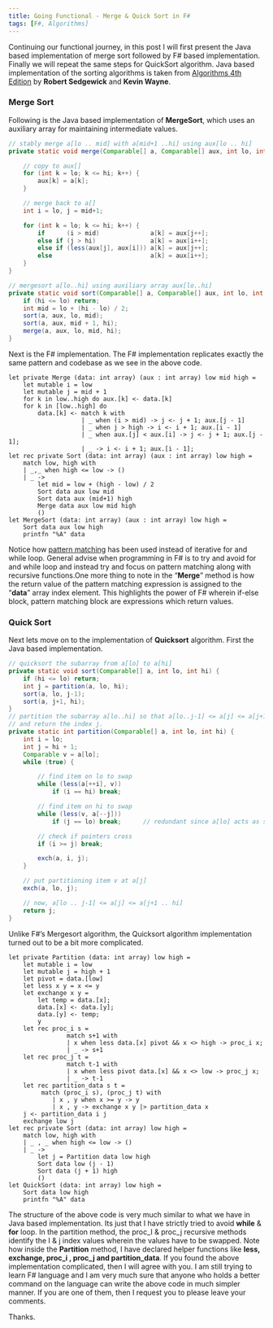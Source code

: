 ```yaml
---
title: Going Functional - Merge & Quick Sort in F#
tags: [F#, Algorithms]
---
```

Continuing our functional journey, in this post I will first present the Java based implementation of merge sort followed by F# based implementation. Finally we will repeat the same steps for QuickSort algorithm. Java based implementation of the sorting algorithms is taken from [Algorithms 4th Edition](http://algs4.cs.princeton.edu/home/) by **Robert Sedgewick** and **Kevin Wayne**.

### Merge Sort

Following is the Java based implementation of **MergeSort**, which uses an auxiliary array for maintaining intermediate values.

```java
// stably merge a[lo .. mid] with a[mid+1 ..hi] using aux[lo .. hi]  
private static void merge(Comparable[] a, Comparable[] aux, int lo, int mid, int hi) {  

    // copy to aux[]  
    for (int k = lo; k <= hi; k++) {  
        aux[k] = a[k];   
    }  

    // merge back to a[]  
    int i = lo, j = mid+1;  

    for (int k = lo; k <= hi; k++) {  
        if      (i > mid)              a[k] = aux[j++];  
        else if (j > hi)               a[k] = aux[i++];  
        else if (less(aux[j], aux[i])) a[k] = aux[j++];  
        else                           a[k] = aux[i++];  
    }  
}  

// mergesort a[lo..hi] using auxiliary array aux[lo..hi]  
private static void sort(Comparable[] a, Comparable[] aux, int lo, int hi) {  
    if (hi <= lo) return;  
    int mid = lo + (hi - lo) / 2;  
    sort(a, aux, lo, mid);  
    sort(a, aux, mid + 1, hi);  
    merge(a, aux, lo, mid, hi);  
}
```

Next is the F# implementation. The F# implementation replicates exactly the same pattern and codebase as we see in the above code.

```
let private Merge (data: int array) (aux : int array) low mid high =  
    let mutable i = low  
    let mutable j = mid + 1  
    for k in low..high do aux.[k] <- data.[k]  
    for k in [low..high] do  
        data.[k] <- match k with  
                    | _ when (i > mid) -> j <- j + 1; aux.[j - 1]  
                    | _ when j > high -> i <- i + 1; aux.[i - 1]  
                    | _ when aux.[j] < aux.[i] -> j <- j + 1; aux.[j - 1];   
                    | _ -> i <- i + 1; aux.[i - 1];   
let rec private Sort (data: int array) (aux : int array) low high =  
    match low, high with   
    | _,_ when high <= low -> ()  
    | _ ->   
        let mid = low + (high - low) / 2  
        Sort data aux low mid  
        Sort data aux (mid+1) high  
        Merge data aux low mid high  
        ()  
let MergeSort (data: int array) (aux : int array) low high =  
    Sort data aux low high  
    printfn "%A" data
```

Notice how [pattern matching](https://msdn.microsoft.com/en-us/library/dd547125.aspx) has been used instead of iterative for and while loop. General advise when programming in F# is to try and avoid for and while loop and instead try and focus on pattern matching along with recursive functions.One more thing to note in the “**Merge**” method is how the return value of the pattern matching expression is assigned to the “**data**” array index element. This highlights the power of F# wherein if-else block, pattern matching block are expressions which return values.

### Quick Sort

Next lets move on to the implementation of **Quicksort** algorithm. First the Java based implementation.

```java
// quicksort the subarray from a[lo] to a[hi]  
private static void sort(Comparable[] a, int lo, int hi) {   
    if (hi <= lo) return;  
    int j = partition(a, lo, hi);  
    sort(a, lo, j-1);  
    sort(a, j+1, hi);  
}  
// partition the subarray a[lo..hi] so that a[lo..j-1] <= a[j] <= a[j+1..hi]  
// and return the index j.  
private static int partition(Comparable[] a, int lo, int hi) {  
    int i = lo;  
    int j = hi + 1;  
    Comparable v = a[lo];  
    while (true) {   

        // find item on lo to swap  
        while (less(a[++i], v))  
            if (i == hi) break;  

        // find item on hi to swap  
        while (less(v, a[--j]))  
            if (j == lo) break;      // redundant since a[lo] acts as sentinel  

        // check if pointers cross  
        if (i >= j) break;  

        exch(a, i, j);  
    }  

    // put partitioning item v at a[j]  
    exch(a, lo, j);  

    // now, a[lo .. j-1] <= a[j] <= a[j+1 .. hi]  
    return j;  
}
```

Unlike F#’s Mergesort algorithm, the Quicksort algorithm implementation turned out to be a bit more complicated.

```
let private Partition (data: int array) low high =  
    let mutable i = low  
    let mutable j = high + 1  
    let pivot = data.[low]  
    let less x y = x <= y  
    let exchange x y =   
        let temp = data.[x];   
        data.[x] <- data.[y];   
        data.[y] <- temp;   
        y  
    let rec proc_i s =  
                match s+1 with  
                | x when less data.[x] pivot && x <> high -> proc_i x;  
                | _ -> s+1   
    let rec proc_j t =  
                match t-1 with  
                | x when less pivot data.[x] && x <> low -> proc_j x;   
                | _ -> t-1  
    let rec partition_data s t =  
         match (proc_i s), (proc_j t) with  
            | x , y when x >= y -> y  
            | x , y -> exchange x y |> partition_data x   
    j <- partition_data i j  
    exchange low j  
let rec private Sort (data: int array) low high =  
    match low, high with  
    | _ , _ when high <= low -> ()  
    | _ ->   
        let j = Partition data low high  
        Sort data low (j - 1)  
        Sort data (j + 1) high  
        ()  
let QuickSort (data: int array) low high =  
    Sort data low high  
    printfn "%A" data
```

The structure of the above code is very much similar to what we have in Java based implementation. Its just that I have strictly tried to avoid **while** & **for** loop. In the partition method, the proc_I & proc_j recursive methods identify the I & j index values wherein the values have to be swapped. Note how inside the **Partition** method, I have declared helper functions like **less, exchange, proc_i , proc_j and partition_data**. If you found the above implementation complicated, then I will agree with you. I am still trying to learn F# language and I am very much sure that anyone who holds a better command on the language can write the above code in much simpler manner. If you are one of them, then I request you to please leave your comments.

Thanks.